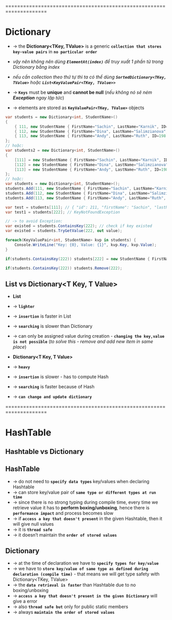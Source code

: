 ====================================================================
# Dictionary 
* -> the **Dictionary<TKey, TValue>** is a generic **`collection that stores key-value pairs`** in **`no particular order`**
* _vậy nên không nên dùng **`ElementAt(index)`** để truy xuất 1 phần từ trong Dictionary bằng index_
* _nếu cần collection theo thứ tự thì ta có thể dùng **`SortedDictionary<TKey, TValue>`** hoặc **`List<KeyValuePair<TKey, TValue>>`**_

* -> **`Keys`** must be **unique** and **cannot be null** (_nếu không nó sẽ ném **Exception** ngay lập tức_)
* -> elements are stored as **`KeyValuePair<TKey, TValue>`** objects

```cs - initiate
var students = new Dictionary<int, StudentName>()
{
    { 111, new StudentName { FirstName="Sachin", LastName="Karnik", ID=211 } },
    { 112, new StudentName { FirstName="Dina", LastName="Salimzianova", ID=317 } },
    { 113, new StudentName { FirstName="Andy", LastName="Ruth", ID=198 } }
};
// hoặc:
var students2 = new Dictionary<int, StudentName>()
{
    [111] = new StudentName { FirstName="Sachin", LastName="Karnik", ID=211 },
    [112] = new StudentName { FirstName="Dina", LastName="Salimzianova", ID=317 } ,
    [113] = new StudentName { FirstName="Andy", LastName="Ruth", ID=198 }
};
// hoặc:
var students = new Dictionary<int, StudentName>();
students.Add(111, new StudentName { FirstName="Sachin", LastName="Karnik", ID=211 });
students.Add(112, new StudentName { FirstName="Dina", LastName="Salimzianova", ID=317 });
students.Add(113, new StudentName { FirstName="Andy", LastName="Ruth", ID=198 });
```

```cs - access
var test = students[111]; // { "id": 211, "firstName": "Sachin", "lastName": "Karnik" }
var test1 = students[222]; // KeyNotFoundException

// -> to avoid Exception:
var existed = students.ContainsKey(222); // check if key existed
var existed = students.TryGetValue(222, out value);
```

```cs - Loop
foreach(KeyValuePair<int, StudentName> kvp in students) {
    Console.WriteLine("Key: {0}, Value: {1}", kvp.Key, kvp.Value);
}
```

```cs - update
if(students.ContainsKey(222)) students[222] = new StudentName { FirstName="Season", LastName="Bell", ID=344 };
```

```cs - Remove
if(students.ContainsKey(222)) students.Remove(222);

```

## List<KeyValuePair> vs Dictionary<T Key, T Value>

* **List<KeyValuePar>**
* -> **`lighter`**
* -> **`insertion`** is faster in List
* -> **`searching`** is slower than Dictionary
* -> can only be assigned value during creation - **`changing the key,value is not possible`** (_to solve this - remove and add new item in same place_)

* **Dictionary<T Key, T Value>**
* -> **`heavy`**
* -> **`insertion`** is slower - has to compute Hash
* -> **`searching`** is faster because of Hash
* -> **`can change and update dictionary`**

====================================================================
# HashTable


## Hashtable vs Dictionary

## HashTable
* -> do not need to **`specify data types`** key/values when declaring Hashtable 
* -> can store key/value pair of **`same type or different types at run time`** 
* -> since there is no strong typing during compile time, every time we retrieve value it has to **perform boxing/unboxing**, hence there is **`performance impact`** and process becomes slow 
* -> if **`access a key that doesn't present`** in the given Hashtable, then it will give null values
* -> it is **`thread safe`** 
* -> it doesn’t maintain the **`order of stored values`**

## Dictionary
* -> at the time of declaration we have to **`specify types for key/value`** 
* -> we have to **`store key/value of same type as defined during declaration (compile time)`** - that means we will get type safety with Dictionary<TKey, TValue> 
* -> the **`data retrieval is faster`** than Hashtable due to no boxing/unboxing 
* -> **`access a key that doesn't present in the given Dictionary`** will give a error
* -> also **`thread safe but`** only for public static members 
* -> always **`maintain the order of stored values`** 